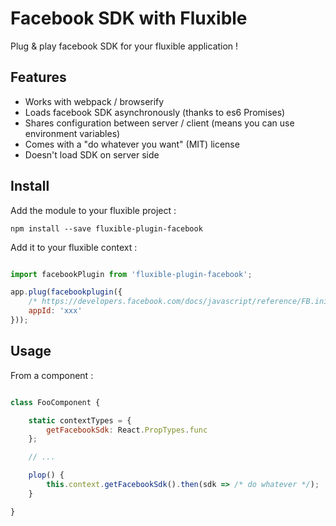 Facebook SDK with Fluxible
==========================

Plug & play facebook SDK for your fluxible application !

Features
--------

 * Works with webpack / browserify
 * Loads facebook SDK asynchronously (thanks to es6 Promises)
 * Shares configuration between server / client (means you can use environment variables)
 * Comes with a "do whatever you want" (MIT) license
 * Doesn't load SDK on server side

Install
-------

Add the module to your fluxible project :

    npm install --save fluxible-plugin-facebook

Add it to your fluxible context :

```javascript

import facebookPlugin from 'fluxible-plugin-facebook';

app.plug(facebookplugin({
    /* https://developers.facebook.com/docs/javascript/reference/FB.init/v2.3 options */
    appId: 'xxx'
}));

```

Usage
-----

From a component :

```javascript

class FooComponent {

    static contextTypes = {
        getFacebookSdk: React.PropTypes.func
    };

    // ...

    plop() {
        this.context.getFacebookSdk().then(sdk => /* do whatever */);
    }

}

```
